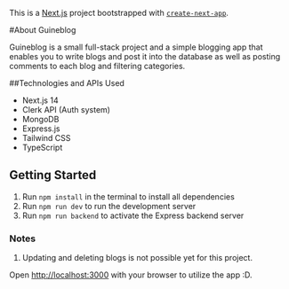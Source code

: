 This is a [Next.js](https://nextjs.org/) project bootstrapped with [`create-next-app`](https://github.com/vercel/next.js/tree/canary/packages/create-next-app).

#About Guineblog

Guineblog is a small full-stack project and a simple blogging app that enables you to write blogs and post it into the database as well as posting comments to each blog and filtering categories. 

##Technologies and APIs Used

* Next.js 14
* Clerk API (Auth system)
* MongoDB
* Express.js
* Tailwind CSS
* TypeScript

## Getting Started
1. Run `npm install` in the terminal to install all dependencies
2. Run `npm run dev` to run the development server
3. Run `npm run backend` to activate the Express backend server

### Notes
1. Updating and deleting blogs is not possible yet for this project.

Open [http://localhost:3000](http://localhost:3000) with your browser to utilize the app :D.
